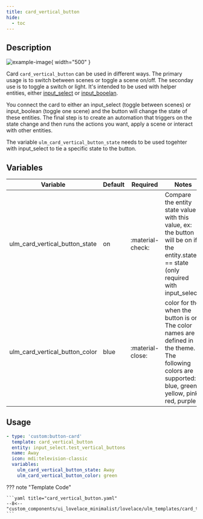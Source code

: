 ```yaml
---
title: card_vertical_button
hide:
  - toc
---
```

<!-- markdownlint-disable MD046 -->

## Description

![example-image](../../assets/img/ulm_cards/card_example.png){ width="500" }

Card `card_vertical_button` can be used in different ways. The primary usage is to switch between scenes or toggle a scene on/off. The seconday use is to toggle a switch or light. It's intended to be used with helper entities, either [input_select](https://www.home-assistant.io/integrations/input_select/) or [input_booelan](https://www.home-assistant.io/integrations/input_boolean/).

You connect the card to either an input_select (toggle between scenes) or input_boolean (toggle one scene) and the button will change the state of these entities. The final step is to create an automation that triggers on the state change and then runs the actions you want, apply a scene or interact with other entities.

The variable `ulm_card_vertical_button_state` needs to be used togehter with input_select to tie a specific state to the button.

## Variables

| Variable | Default | Required         | Notes             |
|----------|---------|------------------|-------------------|
| ulm_card_vertical_button_state     | on | :material-check: | Compare the entity state value with this value, ex: the button will be on if the entity.state == state (only required with input_select) |
| ulm_card_vertical_button_color | blue | :material-close: | color for the when the button is on. The color names are defined in the theme. The following colors are supported: blue, green, yellow, pink, red, purple |

## Usage

```yaml
- type: 'custom:button-card'
  template: card_vertical_button
  entity: input_select.test_vertical_buttons
  name: Away
  icon: mdi:television-classic
  variables:
    ulm_card_vertical_button_state: Away
    ulm_card_vertical_button_color: green
```

??? note "Template Code"

    ```yaml title="card_vertical_button.yaml"
    --8<-- "custom_components/ui_lovelace_minimalist/lovelace/ulm_templates/card_templates/cards/card_vertical_button.yaml"
    ```
